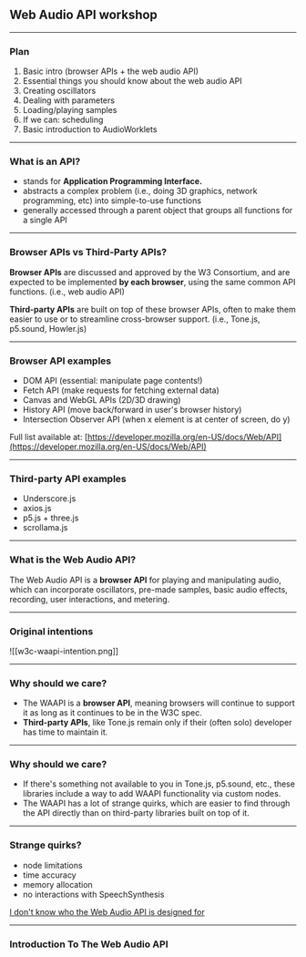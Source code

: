 ## Web Audio API workshop

---

### Plan

1. Basic intro (browser APIs + the web audio API)
2. Essential things you should know about the web audio API
3. Creating oscillators
4. Dealing with parameters
5. Loading/playing samples
6. If we can: scheduling
7. Basic introduction to AudioWorklets

---

### What is an API?

* stands for **Application Programming Interface.**
* abstracts a complex problem (i.e., doing 3D graphics, network programming, etc) into simple-to-use functions
* generally accessed through a parent object that groups all functions for a single API

---

### Browser APIs vs Third-Party APIs?

**Browser APIs** are discussed and approved by the W3 Consortium, and are expected to be implemented **by each browser**, using the same common API functions. (i.e., web audio API)

**Third-party APIs** are built on top of these browser APIs, often to make them easier to use or to streamline cross-browser support. (i.e., Tone.js, p5.sound, Howler.js)

---

### Browser API examples

* DOM API (essential: manipulate page contents!)
* Fetch API (make requests for fetching external data)
* Canvas and WebGL APIs (2D/3D drawing)
* History API (move back/forward in user's browser history)
* Intersection Observer API (when x element is at center of screen, do y)

Full list available at: [https://developer.mozilla.org/en-US/docs/Web/API](https://developer.mozilla.org/en-US/docs/Web/API)

---

### Third-party API examples

* Underscore.js
* axios.js
* p5.js + three.js
* scrollama.js

---

### What is the Web Audio API?

The Web Audio API is a **browser API** for playing and manipulating audio, which can incorporate oscillators, pre-made samples, basic audio effects, recording, user interactions, and metering.

---

### Original intentions

![[w3c-waapi-intention.png]]

---

### Why should we care?

* The WAAPI is a **browser API**, meaning browsers will continue to support it as long as it continues to be in the W3C spec.
* **Third-party APIs**, like Tone.js remain only if their (often solo) developer has time to maintain it.

---

### Why should we care?

* If there's something not available to you in Tone.js, p5.sound, etc., these libraries include a way to add WAAPI functionality via custom nodes.
* The WAAPI has a lot of strange quirks, which are easier to find through the API directly than on third-party libraries built on top of it.

---

### Strange quirks?

* node limitations
* time accuracy
* memory allocation
* no interactions with SpeechSynthesis

[I don't know who the Web Audio API is designed for](https://blog.mecheye.net/2017/09/i-dont-know-who-the-web-audio-api-is-designed-for/)

---

### Introduction To The Web Audio API
